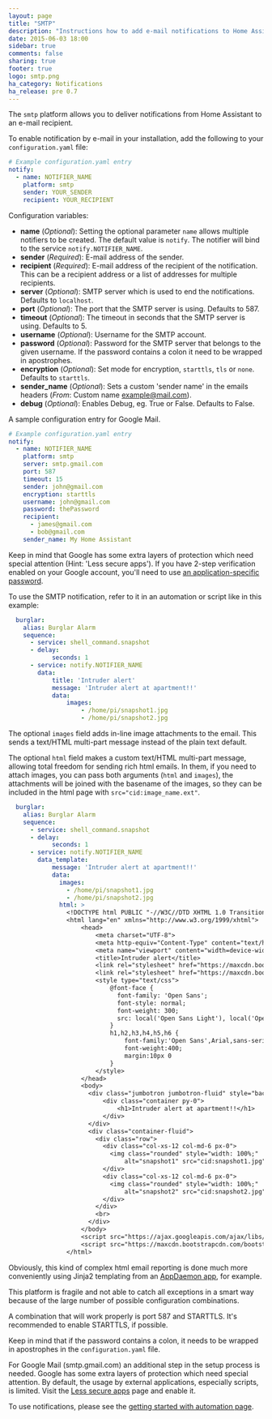 ```yaml
---
layout: page
title: "SMTP"
description: "Instructions how to add e-mail notifications to Home Assistant."
date: 2015-06-03 18:00
sidebar: true
comments: false
sharing: true
footer: true
logo: smtp.png
ha_category: Notifications
ha_release: pre 0.7
---
```



The `smtp` platform allows you to deliver notifications from Home Assistant to an e-mail recipient.

To enable notification by e-mail in your installation, add the following to your `configuration.yaml` file:

```yaml
# Example configuration.yaml entry
notify:
  - name: NOTIFIER_NAME
    platform: smtp
    sender: YOUR_SENDER
    recipient: YOUR_RECIPIENT
```

Configuration variables:

- **name** (*Optional*): Setting the optional parameter `name` allows multiple notifiers to be created. The default value is `notify`. The notifier will bind to the service `notify.NOTIFIER_NAME`.
- **sender** (*Required*): E-mail address of the sender.
- **recipient** (*Required*): E-mail address of the recipient of the notification. This can be a recipient address or a list of addresses for multiple recipients.
- **server** (*Optional*): SMTP server which is used to end the notifications. Defaults to `localhost`.
- **port** (*Optional*): The port that the SMTP server is using. Defaults to 587.
- **timeout** (*Optional*): The timeout in seconds that the SMTP server is using. Defaults to 5.
- **username** (*Optional*): Username for the SMTP account.
- **password** (*Optional*): Password for the SMTP server that belongs to the given username. If the password contains a colon it need to be wrapped in apostrophes.
- **encryption** (*Optional*): Set mode for encryption, `starttls`, `tls` or `none`. Defaults to `starttls`.
- **sender_name** (*Optional*): Sets a custom 'sender name' in the emails headers (*From*: Custom name <example@mail.com>).
- **debug** (*Optional*): Enables Debug, eg. True or False. Defaults to False.

A sample configuration entry for Google Mail.

```yaml
# Example configuration.yaml entry
notify:
  - name: NOTIFIER_NAME
    platform: smtp
    server: smtp.gmail.com
    port: 587
    timeout: 15
    sender: john@gmail.com
    encryption: starttls
    username: john@gmail.com
    password: thePassword
    recipient:
      - james@gmail.com
      - bob@gmail.com
    sender_name: My Home Assistant
```

Keep in mind that Google has some extra layers of protection which need special attention (Hint: 'Less secure apps'). If you have 2-step verification enabled on your Google account, you'll need to use [an application-specific password](https://support.google.com/mail/answer/185833?hl=en).

To use the SMTP notification, refer to it in an automation or script like in this example:

```yaml
  burglar:
    alias: Burglar Alarm
    sequence:
      - service: shell_command.snapshot
      - delay:
            seconds: 1
      - service: notify.NOTIFIER_NAME
        data:
            title: 'Intruder alert'
            message: 'Intruder alert at apartment!!'
            data:
                images:
                    - /home/pi/snapshot1.jpg
                    - /home/pi/snapshot2.jpg
```

The optional `images` field adds in-line image attachments to the email. This sends a text/HTML multi-part message instead of the plain text default.

The optional `html` field makes a custom text/HTML multi-part message, allowing total freedom for sending rich html emails. In them, if you need to attach images, you can pass both arguments (`html` and `images`), the attachments will be joined with the basename of the images, so they can be included in the html page with `src="cid:image_name.ext"`.

```yaml
  burglar:
    alias: Burglar Alarm
    sequence:
      - service: shell_command.snapshot
      - delay:
            seconds: 1
      - service: notify.NOTIFIER_NAME
        data_template:
            message: 'Intruder alert at apartment!!'
            data:
              images:
                - /home/pi/snapshot1.jpg
                - /home/pi/snapshot2.jpg
              html: >
                <!DOCTYPE html PUBLIC "-//W3C//DTD XHTML 1.0 Transitional//EN" "http://www.w3.org/TR/xhtml1/DTD/xhtml1-transitional.dtd">
                <html lang="en" xmlns="http://www.w3.org/1999/xhtml">
                    <head>
                        <meta charset="UTF-8">
                        <meta http-equiv="Content-Type" content="text/html; charset=UTF-8">
                        <meta name="viewport" content="width=device-width, initial-scale=1.0">
                        <title>Intruder alert</title>
                        <link rel="stylesheet" href="https://maxcdn.bootstrapcdn.com/bootstrap/4.0.0-alpha.5/css/bootstrap.min.css">
                        <link rel="stylesheet" href="https://maxcdn.bootstrapcdn.com/font-awesome/4.4.0/css/font-awesome.min.css">
                        <style type="text/css">
                            @font-face {
                              font-family: 'Open Sans';
                              font-style: normal;
                              font-weight: 300;
                              src: local('Open Sans Light'), local('OpenSans-Light'), url(http://fonts.gstatic.com/s/opensans/v13/DXI1ORHCpsQm3Vp6mXoaTZS3E-kSBmtLoNJPDtbj2Pk.ttf) format('truetype');
                            }
                            h1,h2,h3,h4,h5,h6 {
                                font-family:'Open Sans',Arial,sans-serif;
                                font-weight:400;
                                margin:10px 0
                            }
                        </style>
                    </head>
                    <body>
                      <div class="jumbotron jumbotron-fluid" style="background-color: #f00a2d; color: white;">
                          <div class="container py-0">
                              <h1>Intruder alert at apartment!!</h1>
                          </div>
                      </div>
                      <div class="container-fluid">
                        <div class="row">
                          <div class="col-xs-12 col-md-6 px-0">
                            <img class="rounded" style="width: 100%;"
                                alt="snapshot1" src="cid:snapshot1.jpg" />
                          </div>
                          <div class="col-xs-12 col-md-6 px-0">
                            <img class="rounded" style="width: 100%;"
                                alt="snapshot2" src="cid:snapshot2.jpg" />
                          </div>
                        </div>
                        <br>
                      </div>
                    </body>
                    <script src="https://ajax.googleapis.com/ajax/libs/jquery/1.11.3/jquery.min.js"></script>
                    <script src="https://maxcdn.bootstrapcdn.com/bootstrap/4.0.0-alpha.5/js/bootstrap.min.js"></script>
                </html>

```
Obviously, this kind of complex html email reporting is done much more conveniently using Jinja2 templating from an [AppDaemon app](https://home-assistant.io/docs/ecosystem/appdaemon/tutorial/), for example.

This platform is fragile and not able to catch all exceptions in a smart way because of the large number of possible configuration combinations.

A combination that will work properly is port 587 and STARTTLS. It's recommended to enable STARTTLS, if possible.

Keep in mind that if the password contains a colon, it needs to be wrapped in apostrophes in the `configuration.yaml` file.

For Google Mail (smtp.gmail.com) an additional step in the setup process is needed. Google has some extra layers of protection
which need special attention. By default, the usage by external applications, especially scripts, is limited. Visit the [Less secure apps](https://www.google.com/settings/security/lesssecureapps) page and enable it.

To use notifications, please see the [getting started with automation page](/getting-started/automation/).
